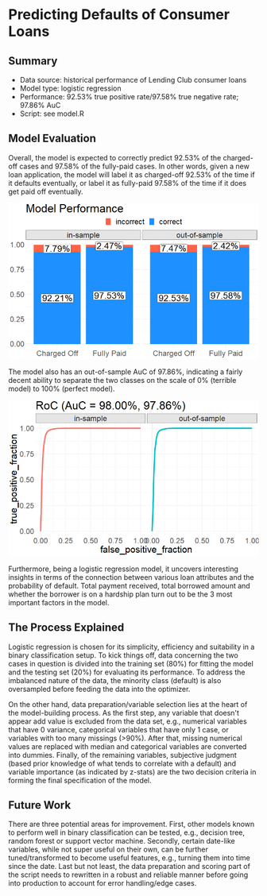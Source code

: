 # Predicting Defaults of Consumer Loans

## Summary
* Data source: historical performance of Lending Club consumer loans 
* Model type: logistic regression
* Performance: 92.53% true positive rate/97.58% true negative rate; 97.86% AuC
* Script: see model.R

## Model Evaluation
Overall, the model is expected to correctly predict 92.53% of the charged-off cases and 97.58% of the fully-paid cases. In other words, given a new loan application, the model will label it as charged-off 92.53% of the time if it defaults eventually, or label it as fully-paid 97.58% of the time if it does get paid off eventually.

<div align="center">
  <img src="plot_confusion_matrix.png" />
</div>

The model also has an out-of-sample AuC of 97.86%, indicating a fairly decent ability to separate the two classes on the scale of 0% (terrible model) to 100% (perfect model).

<div align="center">
  <img src="plot_roc.png" />
</div>

Furthermore, being a logistic regression model, it uncovers interesting insights in terms of the connection between various loan attributes and the probability of default. Total payment received, total borrowed amount and whether the borrower is on a hardship plan turn out to be the 3 most important factors in the model.

## The Process Explained

Logistic regression is chosen for its simplicity, efficiency and suitability in a binary classification setup. To kick things off, data concerning the two cases in question is divided into the training set (80%) for fitting the model and the testing set (20%) for evaluating its performance. To address the imbalanced nature of the data, the minority class (default) is also oversampled before feeding the data into the optimizer.

On the other hand, data preparation/variable selection lies at the heart of the model-building process. As the first step, any variable that doesn't appear add value is excluded from the data set, e.g., numerical variables that have 0 variance, categorical variables that have only 1 case, or variables with too many missings (>90%). After that, missing numerical values are replaced with median and categorical variables are converted into dummies. Finally, of the remaining variables, subjective judgment (based prior knowledge of what tends to correlate with a default) and variable importance (as indicated by z-stats) are the two decision criteria in forming the final specification of the model. 

## Future Work

There are three potential areas for improvement. First, other models known to perform well in binary classification can be tested, e.g., decision tree, random forest or support vector machine. Secondly, certain date-like variables, while not super useful on their own, can be further tuned/transformed to become useful features, e.g., turning them into time since the date. Last but not least, the data preparation and scoring part of the script needs to rewritten in a robust and reliable manner before going into production to account for error handling/edge cases.
